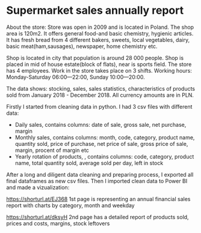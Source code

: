 # Supermarket sales annually report 

About the store:
Store was open in 2009 and is located in Poland. The shop area is 120m2. It offers general food-and basic chemistry, hygienic articles.
It has fresh bread from 4 different bakers, sweets, local vegetables, dairy, basic meat(ham,sausages), newspaper, home chemistry etc.

Shop is located in city that population is around 28 000 people.
Shop is placed in mid of house estate(block of flats), near is sports field.
The store has 4 employees. Work in the store takes place on 3 shifts.
Working hours: Monday-Saturday 06:00—22:00, Sunday 10:00—20:00.




  The data shows: stocking, sales, sales statistics, characteristics of products sold from January 2018 - December 2018.
All currency amounts are in PLN.

Firstly I started from cleaning data in python. I had 3 csv files with different data:

- Daily sales, contains columns: date of sale, gross sale, net purchase, margin
- Monthly sales,  contains columns: month, code, category, product name, quantity sold, price of purchase, 
                                    net price of sale, gross price of sale, margin, procent of margin  etc
- Yearly rotation of products, , contains columns: code, category, product name, total quantity sold, average sold per day, left in stock

After a long and diligent data cleaning and preparing process, I exported all final dataframes as new csv files.
Then I imported clean data to Power BI and made a vizualization: 

https://shorturl.at/EJ368
1st page is representing an annual financial sales report with charts by category, month and weekday



https://shorturl.at/dksyH
2nd page has a detailed report of products sold, prices and costs, margins, stock leftovers

